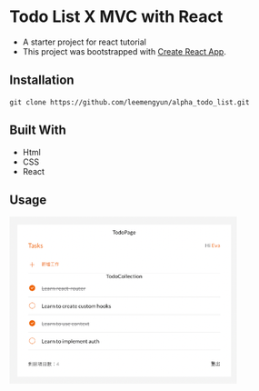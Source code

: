 # Todo List X MVC with React

- A starter project for react tutorial
- This project was bootstrapped with [Create React App](https://github.com/facebook/create-react-app).

## Installation

```
git clone https://github.com/leemengyun/alpha_todo_list.git
```

## Built With

- Html
- CSS
- React

## Usage

![alt text](./src/assets/images/readme_screenshot.png)
